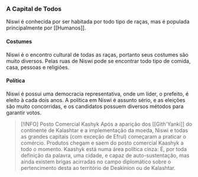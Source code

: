 ### A Capital de Todos
Niswi é conhecida por ser habitada por todo tipo de raças, mas é populada principalmente por [[Humanos]].
#### Costumes
Niswi é o encontro cultural de todas as raças, portanto seus costumes são muito diversos. Pelas ruas de Niswi pode se encontrar todo tipo de comida, casa, pessoas e religiões.
#### Política
Niswi é possui uma democracia representativa, onde um líder, o prefeito, é eleito à cada dois anos. A política em Niswi é assunto sério, e as eleições são muito concorridas, e os candidatos possuem diversos métodos para garantir votos.

> [!INFO] Posto Comercial Kashyk
> Após a aparição dos [[Gith'Yanki]] do continente de Kalashtar e a implementação da moeda, Niswi e todas as grandes capitais (com exceção de Efrul) começaram a praticar o comércio. Produtos chegam e saem do posto comercial Kaashyk a todo o momento.
> Kaashyk está numa área política cinza: É, por toda definição da palavra, uma cidade, e capaz de auto-sustentação, mas ainda existem brigas acirradas no campo diplomático sobre o pertencimento desta ao território de Deakinion ou de Kalashtar.



